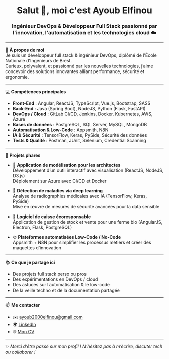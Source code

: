 <h1 align="center">Salut 👋, moi c'est Ayoub Elfinou</h1>
<h3 align="center">Ingénieur DevOps & Développeur Full Stack passionné par l'innovation, l'automatisation et les technologies cloud ☁️</h3>

---

🎯 **À propos de moi**  
Je suis un développeur full stack & ingénieur DevOps, diplômé de l'École Nationale d'Ingénieurs de Brest.  
Curieux, polyvalent, et passionné par les nouvelles technologies, j’aime concevoir des solutions innovantes alliant performance, sécurité et ergonomie.

---

💻 **Compétences principales**

- **Front-End** : Angular, ReactJS, TypeScript, Vue.js, Bootstrap, SASS  
- **Back-End** : Java (Spring Boot), NodeJS, Python (Flask, FastAPI)  
- **DevOps / Cloud** : GitLab CI/CD, Jenkins, Docker, Kubernetes, AWS, Azure  
- **Bases de données** : PostgreSQL, SQL Server, MySQL, MongoDB  
- **Automatisation & Low-Code** : Appsmith, N8N  
- **IA & Sécurité** : TensorFlow, Keras, PySide, Sécurité des données  
- **Tests & Qualité** : Postman, JUnit, Selenium, Credential Scanning

---

🚀 **Projets phares**

- 🎯 **Application de modélisation pour les architectes**  
Développement d’un outil interactif avec visualisation (ReactJS, NodeJS, D3.js)  
Déploiement sur Azure avec CI/CD et Docker

- 🧠 **Détection de maladies via deep learning**  
Analyse de radiographies médicales avec IA (TensorFlow, Keras, PySide)  
Mise en œuvre de mesures de sécurité avancées pour la data sensible

- 🌿 **Logiciel de caisse écoresponsable**  
Application de gestion de stock et vente pour une ferme bio (AngularJS, Electron, Flask, PostgreSQL)

- ⚙️ **Plateformes automatisées Low-Code / No-Code**  
Appsmith + N8N pour simplifier les processus métiers et créer des maquettes d’innovation

---

📚 **Ce que je partage ici**

- Des projets full stack perso ou pros
- Des expérimentations en DevOps / cloud
- Des astuces sur l’automatisation & le low-code
- De la veille techno et de la documentation partagée

---

📫 **Me contacter**

- ✉️ ayoub2000elfinou@gmail.com  
- 🌍 [LinkedIn](https://www.linkedin.com/in/ayoub-elfinou)  
- 🌐 [Mon CV](https://drive.google.com/file/d/1W1a3hOPeToAZ7RGWvKzmmH0JlgGv5RiI/view?usp=sharing) 

---

✨ *Merci d’être passé sur mon profil ! N’hésitez pas à m’écrire, discuter tech ou collaborer !*

